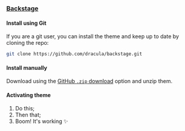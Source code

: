 ### [Backstage](https://backstage.io)

#### Install using Git

If you are a git user, you can install the theme and keep up to date by cloning the repo:

```bash
git clone https://github.com/dracula/backstage.git
```

#### Install manually

Download using the [GitHub `.zip` download](https://github.com/dracula/backstage/archive/main.zip) option and unzip them.

#### Activating theme

1. Do this;
2. Then that;
3. Boom! It's working ✨
